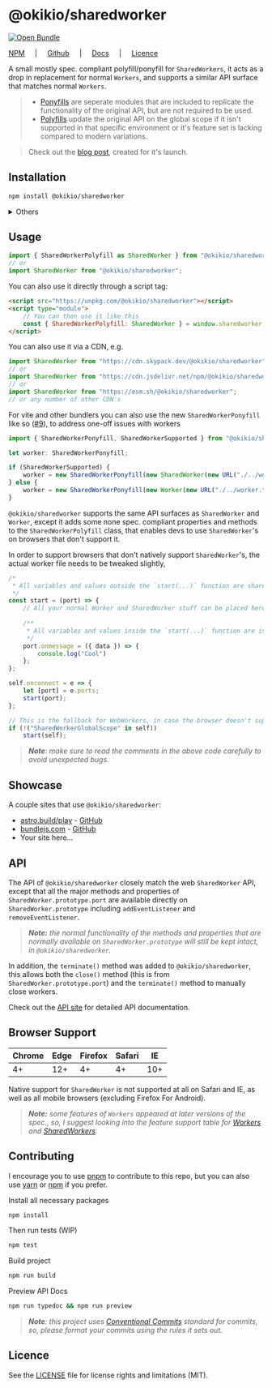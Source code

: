 # @okikio/sharedworker

[![Open Bundle](https://bundlejs.com/badge-light.svg)](https://bundlejs.com/?q=@okikio/sharedworker&bundle)

[NPM](https://www.npmjs.com/package/@okikio/sharedworker) <span style="padding-inline: 1rem">|</span> [Github](https://github.com/okikio/sharedworker#readme) <span style="padding-inline: 1rem">|</span> [Docs](https://sharedworker.okikio.dev) <span style="padding-inline: 1rem">|</span> [Licence](./LICENSE)  


A small mostly spec. compliant polyfill/ponyfill for `SharedWorkers`, it acts as a drop in replacement for normal `Workers`, and supports a similar API surface that matches normal `Workers`.

> * [Ponyfills](https://github.com/sindresorhus/ponyfill) are seperate modules that are included to replicate the functionality of the original API, but are not required to be used.
> * [Polyfills](https://developer.mozilla.org/en-US/docs/Glossary/Polyfill) update the original API on the global scope if it isn't supported in that specific environment or it's feature set is lacking compared to modern variations.

> Check out the [blog post](https://blog.okikio.dev/sharedworker), created for it's launch. 

## Installation
```bash
npm install @okikio/sharedworker
```

<details>
    <summary>Others</summary>

```bash
yarn add @okikio/sharedworker
```

or 

```bash
pnpm install @okikio/sharedworker
```
</details>

## Usage

```ts
import { SharedWorkerPolyfill as SharedWorker } from "@okikio/sharedworker";
// or 
import SharedWorker from "@okikio/sharedworker";
```

You can also use it directly through a script tag:
```html
<script src="https://unpkg.com/@okikio/sharedworker"></script>
<script type="module">
    // You can then use it like this
    const { SharedWorkerPolyfill: SharedWorker } = window.sharedworker; 
</script>
```

You can also use it via a CDN, e.g.
```ts
import SharedWorker from "https://cdn.skypack.dev/@okikio/sharedworker";
// or 
import SharedWorker from "https://cdn.jsdelivr.net/npm/@okikio/sharedworker";
// or
import SharedWorker from "https://esm.sh/@okikio/sharedworker";
// or any number of other CDN's
```

For vite and other bundlers you can also use the new `SharedWorkerPonyfill` like so ([#9](https://github.com/okikio/sharedworker/issues/9)), to address one-off issues with workers

```ts
import { SharedWorkerPonyfill, SharedWorkerSupported } from "@okikio/sharedworker";

let worker: SharedWorkerPonyfill;

if (SharedWorkerSupported) {
    worker = new SharedWorkerPonyfill(new SharedWorker(new URL("./../worker.ts", import.meta.url), { name: "position-sync", type: "module" }));
} else {
    worker = new SharedWorkerPonyfill(new Worker(new URL("./../worker.ts", import.meta.url), { name: "position-sync", type: "module" }));
}
```

`@okikio/sharedworker` supports the same API surfaces as `SharedWorker` and `Worker`, except it adds some none spec. compliant properties and methods to the `SharedWorkerPolyfill` class, that enables devs to use `SharedWorker`'s on browsers that don't support it.

In order to support browsers that don't natively support `SharedWorker`'s, the actual worker file needs to be tweaked slightly,

```ts
/* 
 * All variables and values outside the `start(...)` function are shared between all pages, this behavior can cause unexpected bugs if you're not careful
 */
const start = (port) => {
    // All your normal Worker and SharedWorker stuff can be placed here and should just work, with no extra setup required 
    
    /** 
     * All variables and values inside the `start(...)` function are isolated to each page, and will be allocated seperately per page. 
     */
    port.onmessage = ({ data }) => {
        console.log("Cool")
    };
};

self.onconnect = e => {
    let [port] = e.ports;
    start(port);
};

// This is the fallback for WebWorkers, in case the browser doesn't support SharedWorkers natively
if (!("SharedWorkerGlobalScope" in self)) 
    start(self);
```

> _**Note**: make sure to read the comments in the above code carefully to avoid unexpected bugs._

## Showcase

A couple sites that use `@okikio/sharedworker`:
* [astro.build/play](https://astro.build/play) - [GitHub](https://github.com/snowpackjs/astro-repl)
* [bundlejs.com](https://bundlejs.com) - [GitHub](https://github.com/okikio/bundle)
* Your site here...

## API

The API of `@okikio/sharedworker` closely match the web `SharedWorker` API, except that all the major methods and properties of `SharedWorker.prototype.port` are available directly on `SharedWorker.prototype` including `addEventListener` and `removeEventListener`. 

> _**Note:** the normal functionality of the methods and properties that are normally available on `SharedWorker.prototype` will still be kept intact, in `@okikio/sharedworker`._ 

In addition, the `terminate()` method was added to `@okikio/sharedworker`, this allows both the `close()` method (this is from `SharedWorker.prototype.port`) and the `terminate()` method to manually close workers. 

Check out the [API site](https://sharedworker.okikio.dev) for detailed API documentation.

## Browser Support

| Chrome | Edge | Firefox | Safari | IE  |
| ------ | ---- | ------- | ------ | --- |
| 4+     | 12+  | 4+      | 4+     | 10+ |

Native support for `SharedWorker` is not supported at all on Safari and IE, as well as all mobile browsers (excluding Firefox For Android).

> _**Note:** some features of `Workers` appeared at later versions of the spec., so, I suggest looking into the feature support table for [Workers](https://developer.mozilla.org/en-US/docs/Web/API/Worker#browser_compatibility) and [SharedWorkers](https://developer.mozilla.org/en-US/docs/Web/API/SharedWorker#browser_compatibility)._ 


## Contributing

I encourage you to use [pnpm](https://pnpm.io/configuring) to contribute to this repo, but you can also use [yarn](https://classic.yarnpkg.com/lang/en/) or [npm](https://npmjs.com) if you prefer.

Install all necessary packages
```bash
npm install
```

Then run tests (WIP)
```bash
npm test
```

Build project 
```bash
npm run build
```

Preview API Docs
```bash
npm run typedoc && npm run preview
```

> _**Note**: this project uses [Conventional Commits](https://www.conventionalcommits.org/en/v1.0.0/) standard for commits, so, please format your commits using the rules it sets out._

## Licence
See the [LICENSE](./LICENSE) file for license rights and limitations (MIT).
